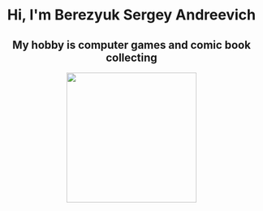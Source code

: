 <h1 align="center">Hi, I'm Berezyuk Sergey Andreevich</h1><h2 align="center">My hobby is computer games and comic book collecting</h2><!-- <img src="https://github.com/blackcater/blackcater/blob/main/images/banner.gif" height="128"/>  --><p align="center">  <img src="https://github.com/blackcater/blackcater/blob/main/images/banner.gif" height="256" /></p>